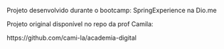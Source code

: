 <p>Projeto desenvolvido durante o bootcamp: SpringExperience na Dio.me</p>
<p>Projeto original disponível no repo da prof Camila:</p>
<p>https://github.com/cami-la/academia-digital</p>
